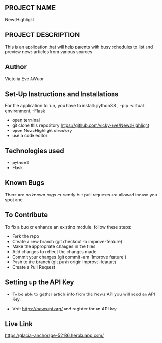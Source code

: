 ## PROJECT NAME
 NewsHighlight
 
## PROJECT DESCRIPTION
This is an application that will help parents with busy schedules to list and preview news articles from various sources

## Author
Victoria Eve AWuor

## Set-Up Instructions and Installations
For the application to run, you have to install:
python3.8 , -pip -virtual environment, -Flask

* open terminal
* git clone this repository https://github.com/vicky-eve/NewsHighlight
* open NewsHighlight directory
* use a code editor

## Technologies used
* python3
* Flask

## Known Bugs 
There are no known bugs currently but pull requests are allowed incase you spot one

## To Contribute

To fix a bug or enhance an existing module, follow these steps:

 * Fork the repo
* Create a new branch (git checkout -b improve-feature)
* Make the appropriate changes in the files
* Add changes to reflect the changes made
* Commit your changes (git commit -am 'Improve feature')
* Push to the branch (git push origin improve-feature)
* Create a Pull Request

## Setting up the API Key
* To be able to gather article info from the News API you will need an API Key.

* Visit https://newsapi.org/ and register for an API key.

## Live Link
https://glacial-anchorage-52186.herokuapp.com/
